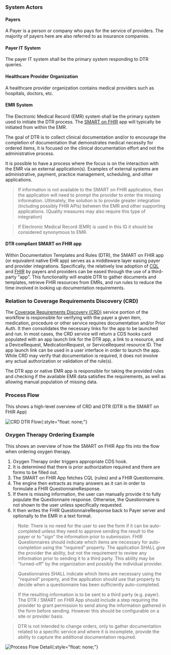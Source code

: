 ### System Actors

#### Payers
A Payer is a person or company who pays for the service of providers. The majority of payers here are also referred to as insurance companies.

#### Payer IT System
The payer IT system shall be the primary system responding to DTR queries.

#### Healthcare Provider Organization
A healthcare provider organization contains medical providers such as hospitals, doctors, etc.

#### EMR System
The Electronic Medical Record (EMR) system shall be the primary system used to initiate the DTR process. The [SMART on FHIR](http://hl7.org/fhir/smart-app-launch) app will typically be initiated from within the EMR.

The goal of DTR is to collect clinical documentation and/or to encourage the completion of documentation that demonstrates medical necessity for ordered items, it is focused on the clinical documentation effort and not the administrative process. 

It is possible to have a process where the focus is on the interaction with the EMR via an external application(s). Examples of external systems are administrative, payment, practice management, scheduling, and other applications. 

>If information is not available to the SMART on FHIR application, then the application will need to prompt the provider to enter the missing information. Ultimately, the solution is to provide greater integration (including possibly FHIR APIs) between the EMR and other supporting applications. (Quality measures may also require this type of integration)

>If Electronic Medical Record (EMR) is used in this IG it should be considered synonymous to EMR. 

#### DTR compliant SMART on FHIR app
Within Documentation Templates and Rules (DTR), the SMART on FHIR app (or equivalent native EHR app) serves as a middleware layer easing payer and provider integrations. Specifically, the relatively low adoption of [CQL](https://cql.hl7.org//) and [FHIR](https://www.hl7.org/fhir/) by payers and providers can be eased through the use of a third-party "app". This functionality will enable DTR to gather documents and templates, retrieve FHIR resources from EMRs, and run rules to reduce the time involved in looking up documentation requirements.

### Relation to Coverage Requirements Discovery (CRD)
The [Coverage Requirements Discovery (CRD)](http://hl7.org/fhir/us/davinci-crd/2019May/) service portion of the workflow is responsible for verifying with the payer a given item, medication, procedure or other service requires documentation and/or Prior Auth. It then consolidates the necessary links for the app to be launched and run. In most cases, the CRD service will return a CDS hooks card populated with an app launch link for the DTR app, a link to a resource, and a DeviceRequest, MedicationRequest, or ServiceRequest resource ID. The app launch link can be used in a user interface in order to launch the app. While CRD may verify that documentation is required, it does not involve any actual authorization or validation of the rule(s). 

The DTR app or native EMR app is responsible for taking the provided rules and checking if the available EMR data satisfies the requirements, as well as allowing manual population of missing data.  

### Process Flow

This shows a high-level overview of CRD and DTR (DTR is the SMART on FHIR App)

![CRD DTR Flow](CRD_DTR_Flow.png){:style="float: none;"}

### Oxygen Therapy Ordering Example
This shows an overview of how the SMART on FHIR App fits into the flow when ordering oxygen therapy.

1. Oxygen Therapy order triggers appropriate CDS hook.
2. It is determined that there is prior authorization required and there are forms to be filled out.
3. The SMART on FHIR App fetches CQL (rules) and a FHIR Questionnaire.
4. The engine then extracts as many answers as it can in order to formulate a FHIR QuestionnaireResponse.
5. If there is missing information, the user can manually provide it to fully populate the Questionnaire response.  Otherwise, the Questionnaire is not shown to the user unless specifically requested.
6. It then writes the FHIR QuestionnaireResponse back to Payer server and optionally to the EMR in a text format.

> Note: 
> There is no need for the user to see the form if it can be auto-completed unless they need to approve sending the result to the payer or to "sign" the information prior to submission.  FHIR Questionnaires should indicate which items are necessary for auto-completion using the "required" property.  The application SHALL give the provider the ability, but not the requirement to review any information prior to sending it to a third party. This ability may be "turned-off" by the organization and possibly the individual provider. 

> Questionnaires SHALL indicate which items are necessary using the "required" property, and the application should use that property to decide when a questionnaire has been sufficiently auto-completed.

 > If the resulting information is to be sent to a third party (e.g. payer). The DTR / SMART on FHIR App should include a step requiring the provider to grant permission to send along the information gathered in the form before sending. However this should be configurable on a site or provider basis.

>DTR is not intended to change orders, only to gather documentation related to a specific service and where it is incomplete, provide the ability to capture the additional documentation required. 

![Process Flow Detail](Process_Flow_Detail.png){:style="float: none;"}

